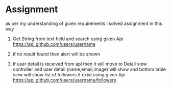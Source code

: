 # Assignment
as per my understanding of given requirements i solved assignment in this way

1) Get String from text field and search using given Api
https://api.github.com/users/username

2) if no result found then alert will be shown

3) if user detail is received from api then it will move to Detail view controller and user detail (name,email,image) will show and bottom table view will show list of followers if exist using given Api
https://api.github.com/users/username/followers
